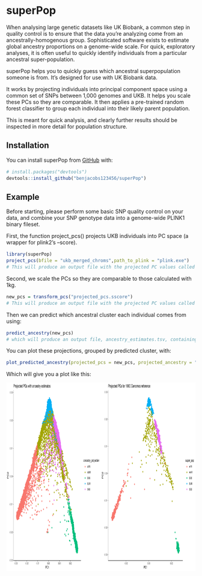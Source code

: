 
<!-- README.md is generated from README.Rmd. Please edit that file -->

# superPop

<!-- badges: start -->

<!-- badges: end -->

When analysing large genetic datasets like UK Biobank, a common step in
quality control is to ensure that the data you’re analyzing come from an
ancestrally-homogenous group. Sophisticated software exists to estimate
global ancestry proportions on a genome-wide scale. For quick,
exploratory analyses, it is often useful to quickly identify individuals
from a particular ancestral super-population.

superPop helps you to quickly guess which ancestral superpopulation
someone is from. It’s designed for use with UK Biobank data.

It works by projecting individuals into principal component space using
a common set of SNPs between 1,000 genomes and UKB. It helps you scale
these PCs so they are comparable. It then applies a pre-trained random
forest classifier to group each individual into their likely parent
population.

This is meant for quick analysis, and clearly further results should be
inspected in more detail for population structure.

## Installation

You can install superPop from [GitHub](https://github.com/) with:

``` r
# install.packages("devtools")
devtools::install_github("benjacobs123456/superPop")
```

## Example

Before starting, please perform some basic SNP quality control on your
data, and combine your SNP genotype data into a genome-wide PLINK1
binary fileset.

First, the function project\_pcs() projects UKB individuals into PC
space (a wrapper for plink2’s –score).

``` r
library(superPop)
project_pcs(bfile = "ukb_merged_chroms",path_to_plink = "plink.exe")
# This will produce an output file with the projected PC values called "projected_pcs.sscore"
```

Second, we scale the PCs so they are comparable to those calculated with
1kg.

``` r
new_pcs = transform_pcs("projected_pcs.sscore")
# This will produce an output file with the projected PC values called "projected_pcs.sscore"
```

Then we can predict which ancestral cluster each individual comes from
using:

``` r
predict_ancestry(new_pcs)
# which will produce an output file, ancestry_estimates.tsv, containing estimates for each individual. 
```

You can plot these projections, grouped by predicted cluster, with:

``` r
plot_predicted_ancestry(projected_pcs = new_pcs, projected_ancestry = "ancestry_estimates.tsv")
```

Which will give you a plot like this:

<img src="https://github.com/benjacobs123456/superPop/blob/master/ancestry_estimates_plot.png" width="1000" height="500">
